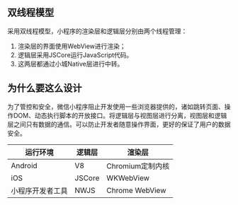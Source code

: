 ## 双线程模型
采用双线程模型，小程序的渲染层和逻辑层分别由两个线程管理：
1. 渲染层的界面使用WebView进行渲染；
2. 逻辑层采用JSCore运行JavaScript代码。
3. 这两层都通过小城Native层进行中转。

## 为什么要这么设计
为了管控和安全，微信小程序阻止开发使用一些浏览器提供的，诸如跳转页面、操作DOM、动态执行脚本的开放接口。将逻辑层与视图层进行分离，视图层和逻辑层之间只有数据的通信。可以防止开发者随意操作界面，更好的保证了用户的数据安全。

| 运行环境 | 逻辑层 | 渲染层 |
| ---------- | -----------| --------- |
| Android   | V8 | Chromium定制内核 |
| iOS   | JSCore   | WKWebView |
|小程序开发者工具|NWJS|Chrome WebView|